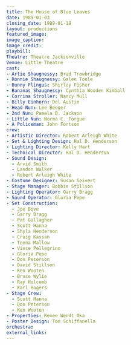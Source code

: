 ```yaml
---
title: The House of Blue Leaves
date: 1989-01-03
closing_date: 1989-01-18
layout: productions
featured_image:
image_caption:
image_credit:
playbill:
Theatre: Theatre Jacksonville
Venue: Little Theatre
cast:
- Artie Shaugnessy: Brad Trowbridge
- Ronnie Shaugnessy: Galen Toole
- Bunny Flingus: Shirley Fisher
- Bananas Shaugnessy: Cynthia Wooden Kimball
- Corrina Stroller: Nancy Mull
- Billy Einhorn: Del Austin
- Head Nun: Lee Beeger
- 2nd Nun: Pamela B. Jackson
- Little Nun: Norma C. Forgue
- A Policeman: John Fortson
crew:
- Artistic Director: Robert Arleigh White
- Set & Lighting Design: Hal D. Henderson
- Lighting Director: Kelly Hart
- Technical Director: Hal D. Henderson
- Sound Design:
  - Arvid Smith
  - Landon Walker
  - Robert Arleigh White
- Costume Designer: Susan Seivert
- Stage Manager: Bobbie Stillson
- Lighting Operator: Garry Bragg
- Sound Operator: Gloria Pepe
- Set Construction:
  - Joe Bove
  - Garry Bragg
  - Pat Gallagher
  - Scott Hanna
  - Shyla Henderson
  - Craig Kassan
  - Teena Mallow
  - Vince Pellegrino
  - Gloria Pepe
  - Don Peterson
  - David Stillson
  - Ken Wooten
  - Bruce Wylie
  - Ray Holcomb
  - Karl Rogers
- Stage Crew:
  - Scott Hanna
  - Don Peterson
  - Ken Wooten
- Properties: Renee Wendt Oka
- Poster Design: Tom Schiffanella
orchestra:
external_links:
---
```

